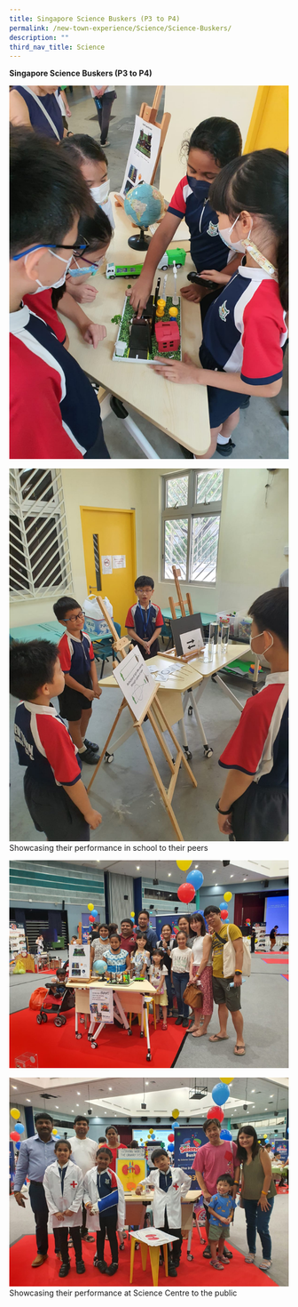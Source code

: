 ```yaml
---
title: Singapore Science Buskers (P3 to P4)
permalink: /new-town-experience/Science/Science-Buskers/
description: ""
third_nav_title: Science
---
```

**Singapore Science Buskers (P3 to P4)**

![](/images/Science/SB1.png)

![](/images/Science/SB2.png)
Showcasing their performance in school to their peers

![](/images/Science/SB3.png)

![](/images/Science/SB4.png)
Showcasing their performance at Science Centre to the public
